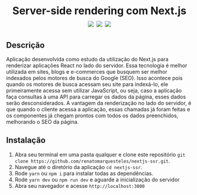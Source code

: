 <h1 align="center">
  Server-side rendering com Next.js
  <div>
    <img src="https://img.shields.io/badge/-Next.js-brightgreen" />
    <img src="https://img.shields.io/badge/-Node.js-green" />
    <img src="https://img.shields.io/badge/-React-blue" />
  </div>
</h1>

## Descrição

Aplicação desenvolvida como estudo da utilização do Next.js para renderizar aplicações React no lado do servidor.
Essa tecnologia é melhor utilizada em sites, blogs e e-commerces que busquem ser melhor indexados pelos motores de busca do Google (SEO).
Isso acontece pois quando os motores de busca acessam seu site para indexá-lo, ele primeiramente acessa sem utilizar JavaScript, ou seja, caso a aplicação faça consultas à uma API para carregar os dados da página, esses dados serão desconsiderados. A vantagem da renderização no lado do servidor, é que quando o cliente acessa a aplicação, essas chamadas já foram feitas e os componentes já chegam prontos com todos os dados preenchidos, melhorando o SEO da página.

## Instalação

1. Abra seu terminal em uma pasta qualquer e clone este repositório
`git clone https://github.com/renatomarquesteles/nextjs-ssr.git`.
3. Navegue até o diretório da aplicação `cd nextjs-ssr`.
4. Rode `yarn` ou `npm i` para instalar todas as dependências.<br />
5. Rode `yarn dev` ou `npm run dev` e aguarde a inicialização do servidor
6. Abra seu navegador e acesse `http://localhost:3000`
